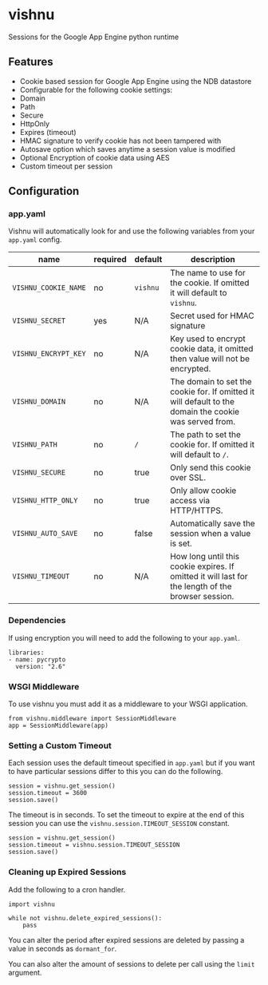 # vishnu
Sessions for the Google App Engine python runtime

## Features

- Cookie based session for Google App Engine using the NDB datastore
- Configurable for the following cookie settings:
 - Domain
 - Path
 - Secure
 - HttpOnly
 - Expires (timeout)
- HMAC signature to verify cookie has not been tampered with
- Autosave option which saves anytime a session value is modified
- Optional Encryption of cookie data using AES
- Custom timeout per session

## Configuration

### app.yaml
Vishnu will automatically look for and use the following variables from your `app.yaml` config.

| name | required | default | description |
| ---- | -------- | ------- | ----------- |
| `VISHNU_COOKIE_NAME` | no |  `vishnu` | The name to use for the cookie. If omitted it will default to `vishnu`. |
| `VISHNU_SECRET` | yes | N/A | Secret used for HMAC signature |
| `VISHNU_ENCRYPT_KEY` | no | N/A | Key used to encrypt cookie data, it omitted then value will not be encrypted. |
| `VISHNU_DOMAIN` | no | N/A | The domain to set the cookie for. If omitted it will default to the domain the cookie was served from. |
| `VISHNU_PATH` | no | `/` | The path to set the cookie for. If omitted it will default to `/`. |
| `VISHNU_SECURE` | no | true | Only send this cookie over SSL. |
| `VISHNU_HTTP_ONLY` | no | true | Only allow cookie access via HTTP/HTTPS. |
| `VISHNU_AUTO_SAVE` | no | false | Automatically save the session when a value is set. |
| `VISHNU_TIMEOUT` | no | N/A | How long until this cookie expires. If omitted it will last for the length of the browser session. |

### Dependencies

If using encryption you will need to add the following to your `app.yaml`.
```
libraries:
- name: pycrypto
  version: "2.6"
```

### WSGI Middleware

To use vishnu you must add it as a middleware to your WSGI application.
```
from vishnu.middleware import SessionMiddleware
app = SessionMiddleware(app)
```

### Setting a Custom Timeout

Each session uses the default timeout specified in `app.yaml` but if you want to
have particular sessions differ to this you can do the following.
```
session = vishnu.get_session()
session.timeout = 3600
session.save()
```
The timeout is in seconds. To set the timeout to expire at the end of this session
 you can use the `vishnu.session.TIMEOUT_SESSION` constant.
```
session = vishnu.get_session()
session.timeout = vishnu.session.TIMEOUT_SESSION
session.save()
```

### Cleaning up Expired Sessions

Add the following to a cron handler.
```
import vishnu

while not vishnu.delete_expired_sessions():
    pass
```

You can alter the period after expired sessions are deleted by passing a value in
seconds as `dormant_for`.

You can also alter the amount of sessions to delete per call using the `limit` argument.
